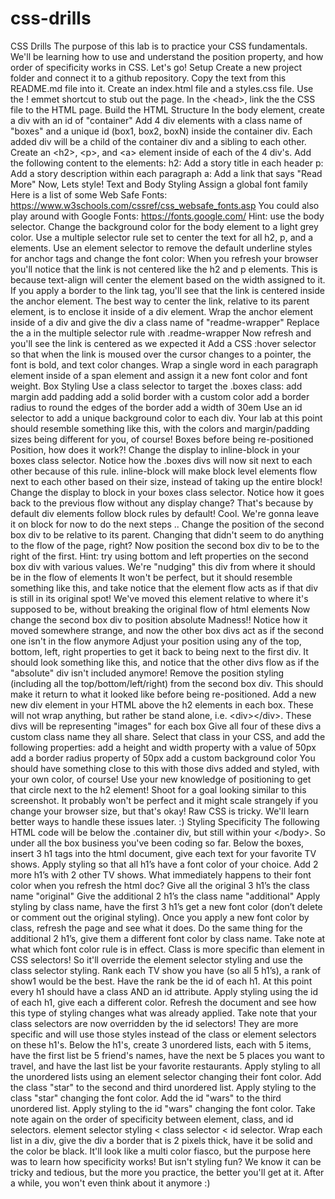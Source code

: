 # css-drills
CSS Drills The purpose of this lab is to practice your CSS fundamentals. We'll be learning how to use and understand the position property, and how order of specificity works in CSS. Let's go!  Setup Create a new project folder and connect it to a github repository. Copy the text from this README.md file into it. Create an index.html file and a styles.css file. Use the ! emmet shortcut to stub out the page. In the &lt;head>, link the the CSS file to the HTML page. Build the HTML Structure In the body element, create a div with an id of "container" Add 4 div elements with a class name of "boxes" and a unique id (box1, box2, boxN) inside the container div. Each added div will be a child of the container div and a sibling to each other. Create an &lt;h2>, &lt;p>, and &lt;a> element inside of each of the 4 div's. Add the following content to the elements: h2: Add a story title in each header p: Add a story description within each paragraph a: Add a link that says "Read More" Now, Lets style! Text and Body Styling Assign a global font family Here is a list of some Web Safe Fonts: https://www.w3schools.com/cssref/css_websafe_fonts.asp You could also play around with Google Fonts: https://fonts.google.com/ Hint: use the body selector. Change the background color for the body element to a light grey color. Use a multiple selector rule set to center the text for all h2, p, and a elements. Use an element selector to remove the default underline styles for anchor tags and change the font color: When you refresh your browser you'll notice that the link is not centered like the h2 and p elements. This is because text-align will center the element based on the width assigned to it. If you apply a border to the link tag, you'll see that the link is centered inside the anchor element. The best way to center the link, relative to its parent element, is to enclose it inside of a div element. Wrap the anchor element inside of a div and give the div a class name of "readme-wrapper" Replace the a in the multiple selector rule with .readme-wrapper Now refresh and you'll see the link is centered as we expected it Add a CSS :hover selector so that when the link is moused over the cursor changes to a pointer, the font is bold, and text color changes. Wrap a single word in each paragraph element inside of a span element and assign it a new font color and font weight. Box Styling Use a class selector to target the .boxes class: add margin add padding add a solid border with a custom color add a border radius to round the edges of the border add a width of 30em Use an id selector to add a unique background color to each div. Your lab at this point should resemble something like this, with the colors and margin/padding sizes being different for you, of course! Boxes before being re-positioned  Position, how does it work?! Change the display to inline-block in your boxes class selector. Notice how the .boxes divs will now sit next to each other because of this rule. inline-block will make block level elements flow next to each other based on their size, instead of taking up the entire block! Change the display to block in your boxes class selector. Notice how it goes back to the previous flow without any display change? That's because by default div elements follow block rules by default! Cool. We're gonna leave it on block for now to do the next steps .. Change the position of the second box div to be relative to its parent. Changing that didn't seem to do anything to the flow of the page, right? Now position the second box div to be to the right of the first. Hint: try using bottom and left properties on the second box div with various values. We're "nudging" this div from where it should be in the flow of elements It won't be perfect, but it should resemble something like this, and take notice that the element flow acts as if that div is still in its original spot! We've moved this element relative to where it's supposed to be, without breaking the original flow of html elements Now change the second box div to position absolute Madness!! Notice how it moved somewhere strange, and now the other box divs act as if the second one isn't in the flow anymore Adjust your position using any of the top, bottom, left, right properties to get it back to being next to the first div. It should look something like this, and notice that the other divs flow as if the "absolute" div isn't included anymore! Remove the position styling (including all the top/bottom/left/right) from the second box div. This should make it return to what it looked like before being re-positioned. Add a new new div element in your HTML above the h2 elements in each box. These will not wrap anything, but rather be stand alone, i.e. &lt;div>&lt;/div>. These divs will be representing "images" for each box Give all four of these divs a custom class name they all share. Select that class in your CSS, and add the following properties: add a height and width property with a value of 50px add a border radius property of 50px add a custom background color You should have something close to this with those divs added and styled, with your own color, of course! Use your new knowledge of positioning to get that circle next to the h2 element! Shoot for a goal looking similar to this screenshot. It probably won't be perfect and it might scale strangely if you change your browser size, but that's okay! Raw CSS is tricky. We'll learn better ways to handle these issues later. :) Styling Specificity The following HTML code will be below the .container div, but still within your &lt;/body>. So under all the box business you've been coding so far.  Below the boxes, insert 3 h1 tags into the html document, give each text for your favorite TV shows. Apply styling so that all h1’s have a font color of your choice. Add 2 more h1’s with 2 other TV shows. What immediately happens to their font color when you refresh the html doc? Give all the original 3 h1’s the class name "original" Give the additional 2 h1’s the class name "additional" Apply styling by class name, have the first 3 h1’s get a new font color (don’t delete or comment out the original styling). Once you apply a new font color by class, refresh the page and see what it does. Do the same thing for the additional 2 h1’s, give them a different font color by class name. Take note at what which font color rule is in effect. Class is more specific than element in CSS selectors! So it'll override the element selector styling and use the class selector styling. Rank each TV show you have (so all 5 h1’s), a rank of show1 would be the best. Have the rank be the id of each h1. At this point every h1 should have a class AND an id attribute. Apply styling using the id of each h1, give each a different color. Refresh the document and see how this type of styling changes what was already applied. Take note that your class selectors are now overridden by the id selectors! They are more specific and will use those styles instead of the class or element selectors on these h1's. Below the h1's, create 3 unordered lists, each with 5 items, have the first list be 5 friend's names, have the next be 5 places you want to travel, and have the last list be your favorite restaurants. Apply styling to all the unordered lists using an element selector changing their font color. Add the class "star" to the second and third unordered list. Apply styling to the class "star" changing the font color. Add the id "wars" to the third unordered list. Apply styling to the id "wars" changing the font color. Take note again on the order of specificity between element, class, and id selectors. element selector styling &lt; class selector &lt; id selector. Wrap each list in a div, give the div a border that is 2 pixels thick, have it be solid and the color be black. It'll look like a multi color fiasco, but the purpose here was to learn how specificity works!  But isn't styling fun? We know it can be tricky and tedious, but the more you practice, the better you'll get at it. After a while, you won't even think about it anymore :)
